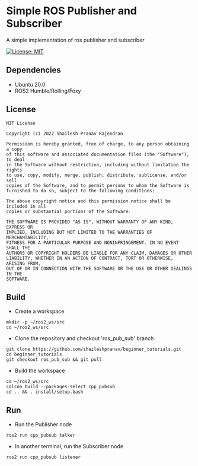 # Simple ROS Publisher and Subscriber
A simple implementation of ros publisher and subscriber

[![License: MIT](https://img.shields.io/badge/License-MIT-green.svg)](https://opensource.org/licenses/MIT)

## Dependencies
- Ubuntu 20.0
- ROS2 Humble/Rolling/Foxy

## License
```
MIT License

Copyright (c) 2022 Shailesh Pranav Rajendran

Permission is hereby granted, free of charge, to any person obtaining a copy
of this software and associated documentation files (the "Software"), to deal
in the Software without restriction, including without limitation the rights
to use, copy, modify, merge, publish, distribute, sublicense, and/or sell
copies of the Software, and to permit persons to whom the Software is
furnished to do so, subject to the following conditions:

The above copyright notice and this permission notice shall be included in all
copies or substantial portions of the Software.

THE SOFTWARE IS PROVIDED "AS IS", WITHOUT WARRANTY OF ANY KIND, EXPRESS OR
IMPLIED, INCLUDING BUT NOT LIMITED TO THE WARRANTIES OF MERCHANTABILITY,
FITNESS FOR A PARTICULAR PURPOSE AND NONINFRINGEMENT. IN NO EVENT SHALL THE
AUTHORS OR COPYRIGHT HOLDERS BE LIABLE FOR ANY CLAIM, DAMAGES OR OTHER
LIABILITY, WHETHER IN AN ACTION OF CONTRACT, TORT OR OTHERWISE, ARISING FROM,
OUT OF OR IN CONNECTION WITH THE SOFTWARE OR THE USE OR OTHER DEALINGS IN THE
SOFTWARE.
```

## Build
- Create a workspace
```
mkdir -p ~/ros2_ws/src
cd ~/ros2_ws/src
```
- Clone the repository and checkout 'ros_pub_sub' branch
```
git clone https://github.com/shaileshpranav/beginner_tutorials.git
cd beginner_tutorials
git checkout ros_pub_sub && git pull
```
- Build the workspace
```
cd ~/ros2_ws/src
colcon build --packages-select cpp_pubsub
cd .. && . install/setup.bash
```
## Run
- Run the Publisher node
```
ros2 run cpp_pubsub talker
```
- In another terminal, run the Subscriber node
```
ros2 run cpp_pubsub listener
```